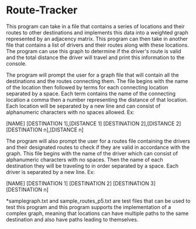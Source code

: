 # Route-Tracker

This program can take in a file that contains a series of locations and their routes to other destinations and implements 
this data into a weighted graph represented by an adjacency matrix. This program can then take in another file that contains
a list of drivers and their routes along with these locations. The program can use this graph to determine if the driver's route is
valid and the total distance the driver will travel and print this information to the console. 

The program will prompt the user for a graph file that will contain all the destinations and the routes connecting them. The file
begins with the name of the location then followed by terms for each connecting location separated by a space. Each term 
contains the name of the connecting location a comma then a number representing the distance of that location. Each location will be separated by a new 
line and can consist of alphanumeric characters with no spaces allowed. 
Ex:

[NAME] [DESTINATION 1],[DISTANCE 1] [DESTINATION 2],[DISTANCE 2] [DESTINATION n],[DISTANCE n]

The program will also prompt the user for a routes file containing the drivers and their designated routes to check if they are valid in accordance with the graph.
This file begins with the name of the driver which can consist of alphanumeric characters with no spaces. Then the name of each destination they will be traveling
to in order separated by a space. Each driver is separated by a new line.
Ex:

[NAME] [DESTINATION 1] [DESTINATION 2] [DESTINATION 3] [DESTINATION n] 



*samplegraph.txt and sample_routes_p5.txt are test files that can be used to test this program and this program supports the implementation of a complex graph, meaning that locations can have multiple paths to the same destination and also have paths leading to themselves. 


